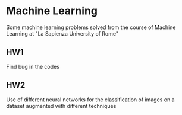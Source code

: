 # Machine Learning
Some machine learning problems solved from the course of Machine Learning at "La Sapienza University of Rome"

## HW1
Find bug in the codes

## HW2
Use of different neural networks for the classification of images on a dataset augmented with different techniques
